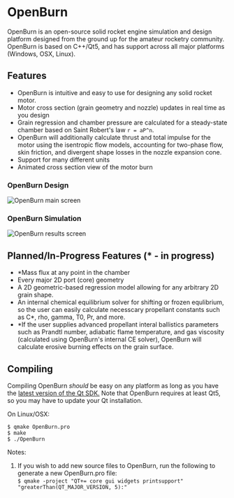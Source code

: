 # OpenBurn

OpenBurn is an open-source solid rocket engine simulation and design platform designed from the ground up for the amateur
rocketry community. OpenBurn is based on C++/Qt5, and has support across all major platforms (Windows, OSX, Linux).

## Features

- OpenBurn is intuitive and easy to use for designing any solid rocket motor. 
- Motor cross section (grain geometry and nozzle) updates in real time as you design
- Grain regression and chamber pressure are calculated for a steady-state chamber based on Saint Robert's law `r = aP^n`. 
- OpenBurn will additionally calculate thrust and total impulse for the motor using the isentropic flow models, accounting for two-phase flow, skin friction, and divergent shape losses in the nozzle expansion cone.
- Support for many different units
- Animated cross section view of the motor burn

### OpenBurn Design
![OpenBurn main screen](https://i.imgur.com/afWFBhU.png)

### OpenBurn Simulation
![OpenBurn results screen](https://i.imgur.com/7noiiTj.png)

## Planned/In-Progress Features (\* - in progress)

- \*Mass flux at any point in the chamber
- Every major 2D port (core) geometry
- A 2D geometric-based regression model allowing for any arbitrary 2D grain shape. 
- An internal chemical equilibrium solver for shifting or frozen equlibrium, so the user can easily
calculate necesscary propellant constants such as C\*, rho, gamma, T0, Pr, and more. 
- \*If the user supplies advanced propellant interal ballistics parameters such as Prandtl number, adiabatic flame temperature, and gas viscosity (calculated using OpenBurn's internal CE solver), OpenBurn will calculate erosive burning effects on the grain surface.

## Compiling

Compiling OpenBurn _should_ be easy on any platform as long as you have the [latest version of the Qt SDK.](https://www.qt.io/download-qt-for-application-development) Note that OpenBurn requires at least Qt5, so you may have to update your Qt installation.

On Linux/OSX: 

```
$ qmake OpenBurn.pro
$ make
$ ./OpenBurn
```  

Notes:  
1) If you wish to add new source files to OpenBurn, run the following to generate a new OpenBurn.pro file:  
`$ qmake -project "QT+= core gui widgets printsupport" "greaterThan(QT_MAJOR_VERSION, 5):"`
